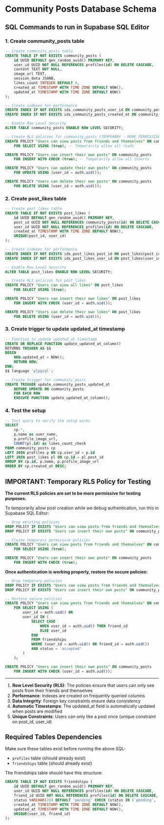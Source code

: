# Community Posts Database Schema

## SQL Commands to run in Supabase SQL Editor

### 1. Create community_posts table

```sql
-- Create community_posts table
CREATE TABLE IF NOT EXISTS community_posts (
    id UUID DEFAULT gen_random_uuid() PRIMARY KEY,
    user_id UUID NOT NULL REFERENCES profiles(id) ON DELETE CASCADE,
    content TEXT NOT NULL,
    image_url TEXT,
    session_data JSONB,
    likes_count INTEGER DEFAULT 0,
    created_at TIMESTAMP WITH TIME ZONE DEFAULT NOW(),
    updated_at TIMESTAMP WITH TIME ZONE DEFAULT NOW()
);

-- Create indexes for performance
CREATE INDEX IF NOT EXISTS idx_community_posts_user_id ON community_posts(user_id);
CREATE INDEX IF NOT EXISTS idx_community_posts_created_at ON community_posts(created_at DESC);

-- Enable Row Level Security
ALTER TABLE community_posts ENABLE ROW LEVEL SECURITY;

-- Create RLS policies for community_posts (TEMPORARY - MORE PERMISSIVE FOR TESTING)
CREATE POLICY "Users can view posts from friends and themselves" ON community_posts
    FOR SELECT USING (true); -- Temporarily allow all reads

CREATE POLICY "Users can insert their own posts" ON community_posts
    FOR INSERT WITH CHECK (true); -- Temporarily allow all inserts

CREATE POLICY "Users can update their own posts" ON community_posts
    FOR UPDATE USING (user_id = auth.uid());

CREATE POLICY "Users can delete their own posts" ON community_posts
    FOR DELETE USING (user_id = auth.uid());
```

### 2. Create post_likes table

```sql
-- Create post_likes table
CREATE TABLE IF NOT EXISTS post_likes (
    id UUID DEFAULT gen_random_uuid() PRIMARY KEY,
    post_id UUID NOT NULL REFERENCES community_posts(id) ON DELETE CASCADE,
    user_id UUID NOT NULL REFERENCES profiles(id) ON DELETE CASCADE,
    created_at TIMESTAMP WITH TIME ZONE DEFAULT NOW(),
    UNIQUE(post_id, user_id)
);

-- Create indexes for performance
CREATE INDEX IF NOT EXISTS idx_post_likes_post_id ON post_likes(post_id);
CREATE INDEX IF NOT EXISTS idx_post_likes_user_id ON post_likes(user_id);

-- Enable Row Level Security
ALTER TABLE post_likes ENABLE ROW LEVEL SECURITY;

-- Create RLS policies for post_likes
CREATE POLICY "Users can view all likes" ON post_likes
    FOR SELECT USING (true);

CREATE POLICY "Users can insert their own likes" ON post_likes
    FOR INSERT WITH CHECK (user_id = auth.uid());

CREATE POLICY "Users can delete their own likes" ON post_likes
    FOR DELETE USING (user_id = auth.uid());
```

### 3. Create trigger to update updated_at timestamp

```sql
-- Function to update updated_at timestamp
CREATE OR REPLACE FUNCTION update_updated_at_column()
RETURNS TRIGGER AS $$
BEGIN
    NEW.updated_at = NOW();
    RETURN NEW;
END;
$$ language 'plpgsql';

-- Create trigger for community_posts
CREATE TRIGGER update_community_posts_updated_at
    BEFORE UPDATE ON community_posts
    FOR EACH ROW
    EXECUTE FUNCTION update_updated_at_column();
```

### 4. Test the setup

```sql
-- Test query to verify the setup works
SELECT
    cp.*,
    p.name as user_name,
    p.profile_image_url,
    COUNT(pl.id) as likes_count_check
FROM community_posts cp
LEFT JOIN profiles p ON cp.user_id = p.id
LEFT JOIN post_likes pl ON cp.id = pl.post_id
GROUP BY cp.id, p.name, p.profile_image_url
ORDER BY cp.created_at DESC;
```

## IMPORTANT: Temporary RLS Policy for Testing

**The current RLS policies are set to be more permissive for testing purposes.**

To temporarily allow post creation while we debug authentication, run this in Supabase SQL Editor:

```sql
-- Drop existing policies
DROP POLICY IF EXISTS "Users can view posts from friends and themselves" ON community_posts;
DROP POLICY IF EXISTS "Users can insert their own posts" ON community_posts;

-- Create temporary permissive policies
CREATE POLICY "Users can view posts from friends and themselves" ON community_posts
    FOR SELECT USING (true);

CREATE POLICY "Users can insert their own posts" ON community_posts
    FOR INSERT WITH CHECK (true);
```

**Once authentication is working properly, restore the secure policies:**

```sql
-- Drop temporary policies
DROP POLICY IF EXISTS "Users can view posts from friends and themselves" ON community_posts;
DROP POLICY IF EXISTS "Users can insert their own posts" ON community_posts;

-- Restore secure policies
CREATE POLICY "Users can view posts from friends and themselves" ON community_posts
    FOR SELECT USING (
        user_id = auth.uid() OR
        user_id IN (
            SELECT CASE
                WHEN user_id = auth.uid() THEN friend_id
                ELSE user_id
            END
            FROM friendships
            WHERE (user_id = auth.uid() OR friend_id = auth.uid())
            AND status = 'accepted'
        )
    );

CREATE POLICY "Users can insert their own posts" ON community_posts
    FOR INSERT WITH CHECK (user_id = auth.uid());
```

---

1. **Row Level Security (RLS)**: The policies ensure that users can only see posts from their friends and themselves
2. **Performance**: Indexes are created on frequently queried columns
3. **Data Integrity**: Foreign key constraints ensure data consistency
4. **Automatic Timestamps**: The updated_at field is automatically updated when posts are modified
5. **Unique Constraints**: Users can only like a post once (unique constraint on post_id, user_id)

## Required Tables Dependencies

Make sure these tables exist before running the above SQL:

- `profiles` table (should already exist)
- `friendships` table (should already exist)

The friendships table should have this structure:

```sql
CREATE TABLE IF NOT EXISTS friendships (
    id UUID DEFAULT gen_random_uuid() PRIMARY KEY,
    user_id UUID NOT NULL REFERENCES profiles(id) ON DELETE CASCADE,
    friend_id UUID NOT NULL REFERENCES profiles(id) ON DELETE CASCADE,
    status VARCHAR(20) DEFAULT 'pending' CHECK (status IN ('pending', 'accepted', 'declined')),
    created_at TIMESTAMP WITH TIME ZONE DEFAULT NOW(),
    updated_at TIMESTAMP WITH TIME ZONE DEFAULT NOW(),
    UNIQUE(user_id, friend_id)
);
```
